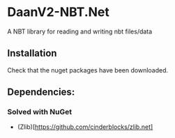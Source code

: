 # DaanV2-NBT.Net
A NBT library for reading and writing nbt files/data

## Installation
Check that the nuget packages have been downloaded.

## Dependencies:

### Solved with NuGet
- (Zlib)[https://github.com/cinderblocks/zlib.net]